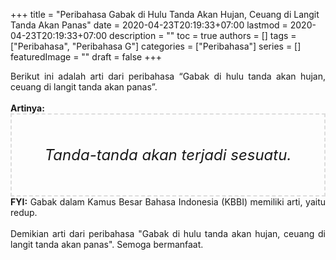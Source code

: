 +++
title = "Peribahasa Gabak di Hulu Tanda Akan Hujan, Ceuang di Langit Tanda Akan Panas"
date = 2020-04-23T20:19:33+07:00
lastmod = 2020-04-23T20:19:33+07:00
description = ""
toc = true
authors = []
tags = ["Peribahasa", "Peribahasa G"]
categories = ["Peribahasa"]
series = []
featuredImage = ""
draft = false
+++

<div dir="ltr" style="text-align: left;" trbidi="on"><div style="text-align: justify;">Berikut ini adalah arti dari peribahasa “Gabak di hulu tanda akan hujan, ceuang di langit tanda akan panas”.</div><br /><div style="text-align: justify;"><b>Artinya:</b></div><div style="border: 2px dashed #ddd; font-size: 24px; height: auto; margin: 0 auto; padding: 50px; text-align: center; width: auto;"><i>Tanda-tanda akan terjadi sesuatu.</i></div><div style="text-align: justify;"><b>FYI:</b> Gabak dalam Kamus Besar Bahasa Indonesia (KBBI) memiliki arti, yaitu redup.<br /><br /></div><div style="text-align: justify;">Demikian arti dari peribahasa "Gabak di hulu tanda akan hujan, ceuang di langit tanda akan panas". Semoga bermanfaat.</div></div>
